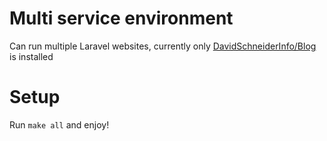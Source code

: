 # Multi service environment

Can run multiple Laravel websites, currently only [DavidSchneiderInfo/Blog](https://github.com/DavidSchneiderInfo/Blog) is installed

# Setup

Run `make all` and enjoy!
